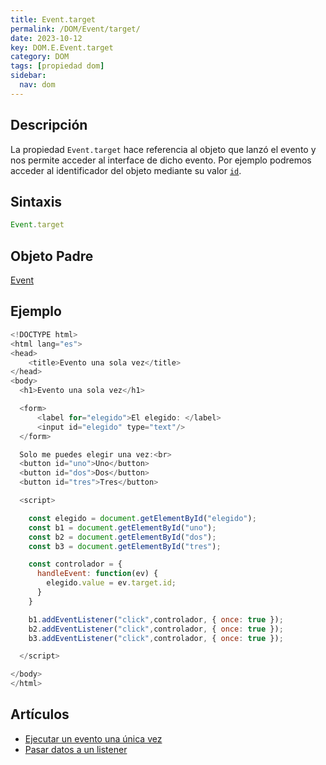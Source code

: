 ```yaml
---
title: Event.target
permalink: /DOM/Event/target/
date: 2023-10-12
key: DOM.E.Event.target
category: DOM
tags: [propiedad dom]
sidebar:
  nav: dom
---
```


## Descripción


La propiedad `Event.target` hace referencia al objeto que lanzó el evento y nos permite acceder al interface de dicho evento. Por ejemplo podremos acceder al identificador del objeto mediante su valor [`id`](https://w3api.com/HTML/id/).


## Sintaxis


```javascript
Event.target
```


## Objeto Padre


[Event](https://www.w3api.com/DOM/Event/)


## Ejemplo


```javascript
<!DOCTYPE html>
<html lang="es">
<head>
	<title>Evento una sola vez</title>
</head>
<body>
  <h1>Evento una sola vez</h1>

  <form>
      <label for="elegido">El elegido: </label>
      <input id="elegido" type="text"/>
  </form>

  Solo me puedes elegir una vez:<br>
  <button id="uno">Uno</button>
  <button id="dos">Dos</button>
  <button id="tres">Tres</button>

  <script>

    const elegido = document.getElementById("elegido");
    const b1 = document.getElementById("uno");
    const b2 = document.getElementById("dos");
    const b3 = document.getElementById("tres");

    const controlador = {
      handleEvent: function(ev) {
        elegido.value = ev.target.id;
      }
    }

    b1.addEventListener("click",controlador, { once: true });
    b2.addEventListener("click",controlador, { once: true });
    b3.addEventListener("click",controlador, { once: true });

  </script>

</body>
</html>
```


## Artículos

- [Ejecutar un evento una única vez](https://lineadecodigo.com/dom/ejecutar-un-evento-una-unica-vez/)
- [Pasar datos a un listener](https://lineadecodigo.com/dom/pasar-datos-a-un-listener/)
